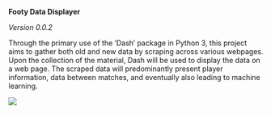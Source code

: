**Footy Data Displayer**

_Version 0.0.2_

Through the primary use of the ‘Dash’ package in Python 3, this project aims to gather both old and new data by scraping across various webpages. Upon the collection of the material, Dash will be used to display the data on a web page. The scraped data will predominantly present player information, data between matches, and eventually also leading to machine learning.

![](FootyDash2.gif)

